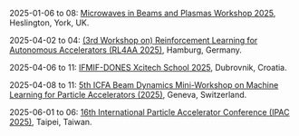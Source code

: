 2025-01-06 to 08: [Microwaves in Beams and Plasmas Workshop 2025](https://indico.ukaea.uk/event/364/ "The Microwaves in Beams and Plasmas Workshop 2025 explores the application of microwave technologies in plasma physics and beam dynamics. Key topics include microwave-driven plasma heating, diagnostics, and control in fusion research, as well as beam acceleration and manipulation in particle accelerators. The workshop fosters discussions on advanced microwave sources, wave-plasma interactions, and their roles in high-energy physics and fusion energy development."), Heslington, York, UK.

2025-04-02 to 04: [(3rd Workshop on) Reinforcement Learning for Autonomous Accelerators (RL4AA 2025)](https://rl4aa.github.io/RL4AA25/ "RL4AA 2025 explores reinforcement learning for particle accelerators, focusing on control optimization, beam tuning, and fault detection. Topics include deep reinforcement learning, multi-agent systems, and applications in synchrotron light sources and colliders, emphasizing autonomous accelerator operations."), Hamburg, Germany.

2025-04-06 to 11: [IFMIF-DONES Xcitech School 2025](https://www.xcitech-school.org/ "Explores neutron source technologies for fusion. Topics include accelerator-driven systems, material irradiation, and computational methods for IFMIF-DONES and fusion energy applications."), Dubrovnik, Croatia.

2025-04-08 to 11: [5th ICFA Beam Dynamics Mini-Workshop on Machine Learning for Particle Accelerators (2025)](https://indico.cern.ch/event/1382428/ "This workshop focuses on machine learning for particle accelerators, covering beam diagnostics, control optimization, and predictive maintenance. Topics include neural networks, reinforcement learning, and applications in synchrotrons and colliders, emphasizing AI-driven accelerator performance enhancements."), Geneva, Switzerland.

2025-06-01 to 06: [16th International Particle Accelerator Conference (IPAC 2025)](https://ipac25.org "IPAC 2025 focuses on particle accelerators, covering beam dynamics, synchrotron radiation, and accelerator technologies. Topics include linear colliders, free-electron lasers, and applications in nuclear physics and medical therapy, emphasizing advancements in accelerator design and performance."), Taipei, Taiwan.

